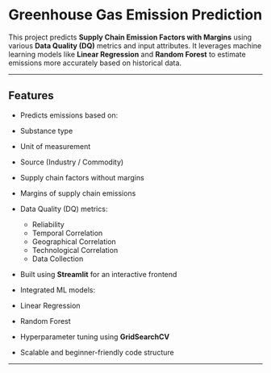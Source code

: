 #  Greenhouse Gas Emission Prediction

This project predicts **Supply Chain Emission Factors with Margins** using various **Data Quality (DQ)** metrics and input attributes. It leverages machine learning models like **Linear Regression** and **Random Forest** to estimate emissions more accurately based on historical data.

---

##  Features

-  Predicts emissions based on:
  - Substance type
  - Unit of measurement
  - Source (Industry / Commodity)
  - Supply chain factors without margins
  - Margins of supply chain emissions
  - Data Quality (DQ) metrics:
    - Reliability
    - Temporal Correlation
    - Geographical Correlation
    - Technological Correlation
    - Data Collection

-  Built using **Streamlit** for an interactive frontend  
-  Integrated ML models:  
  - Linear Regression  
  - Random Forest  
-  Hyperparameter tuning using **GridSearchCV**  
-  Scalable and beginner-friendly code structure  

---


